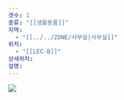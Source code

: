 ```yaml
---
갯수: 1
종류: "[[생활용품]]"
지역:
  - "[[../../ZONE/사무실|사무실]]"
위치:
  - "[[LEC-B]]"
상세위치: 
설명:
---
```

![](http://192.168.50.22/devices/250507_IMG_0003.jpg)
